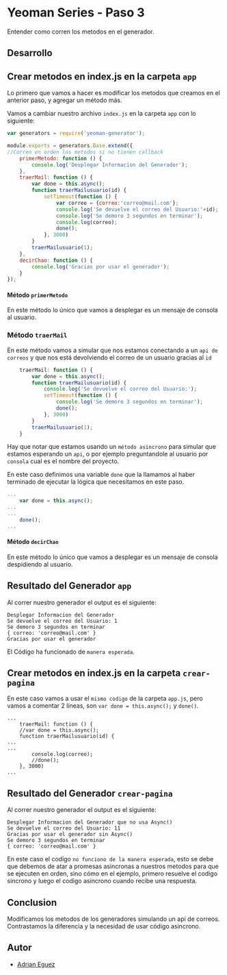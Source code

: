 # Yeoman Series - Paso 3

Entender como corren los metodos en el generador.

## Desarrollo

## Crear metodos en **index.js** en la carpeta `app`

Lo primero que vamos a hacer es modificar los metodos que creamos en el anterior paso, y agregar un método más.

Vamos a cambiar nuestro archivo `index.js` en la carpeta `app` con lo siguiente:

```javascript
var generators = require('yeoman-generator');

module.exports = generators.Base.extend({
//Corren en orden los metodos si no tienen callback
    primerMetodo: function () {
        console.log('Desplegar Informacion del Generador');
    },
    traerMail: function () {
        var done = this.async();
        function traerMailusuario(id) {
            setTimeout(function () {
                var correo = {correo:'correo@mail.com'};
                console.log('Se devuelve el correo del Usuario:'+id);
                console.log('Se demoro 3 segundos en terminar');
                console.log(correo);
                done();
            }, 3000)
        }
        traerMailusuario(1);
    },
    decirChao: function () {
        console.log('Gracias por usar el generador');
    }
});
```

#### Método `primerMetodo`

En este método lo único que vamos a desplegar es un mensaje de consola al usuario.

### Método `traerMail`

En este método vamos a simular que nos estamos conectando a un `api de correos` y que nos está devolviendo el correo de un usuario gracias al `id`

```javascript
    traerMail: function () {
        var done = this.async();
        function traerMailusuario(id) {
            console.log('Se devuelve el correo del Usuario:');
            setTimeout(function () {
                console.log('Se demoro 3 segundos en terminar');
                done();
            }, 3000)
        }
        traerMailusuario(1);
    }
```

Hay que notar que estamos usando un `método asincrono` para simular que estamos esperando un `api`, o por ejemplo preguntandole al usuario por `consola` cual es el nombre del proyecto.

En este caso definimos una variable `done` que la llamamos al haber terminado de ejecutar la lógica que necesitamos en este paso.


```javascript
...
    var done = this.async();
...
...
    done();
...
```

#### Método `decirChao`

En este método lo único que vamos a desplegar es un mensaje de consola despidiendo al  usuario.

## Resultado del Generador `app`

Al correr nuestro generador el output es el siguiente:
```
Desplegar Informacion del Generador
Se devuelve el correo del Usuario: 1
Se demoro 3 segundos en terminar
{ correo: 'correo@mail.com' }
Gracias por usar el generador
```

El Código ha funcionado de `manera esperada`.

## Crear metodos en **index.js** en la carpeta `crear-pagina`

En este caso vamos a usar el `mismo codigo` de la carpeta `app.js`, pero vamos a comentar 2 líneas, son `var done = this.async();` y `done()`.
```
...
    traerMail: function () {
    //var done = this.async();
    function traerMailusuario(id) {
...
...
        console.log(correo);
        //done();
    }, 3000)
...
```
## Resultado del Generador `crear-pagina`

Al correr nuestro generador el output es el siguiente:
```
Desplegar Informacion del Generador que no usa Async()
Se devuelve el correo del Usuario: 11
Gracias por usar el generador sin Async()
Se demoro 3 segundos en terminar
{ correo: 'correo@mail.com' }
```

En este caso el codigo `no funciono de la manera esperada`, esto se debe que debemos de atar a promesas asincronas a nuestros metodos para que se ejecuten en orden, sino cómo en el ejemplo, primero resuelve el codigo sincrono y luego el codigo asincrono cuando recibe una respuesta.

## Conclusion

Modificamos los metodos de los generadores simulando un api de correos.
Contrastamos la diferencia y la necesidad de usar código asincrono.

## Autor

* [Adrian Eguez](https://github.com/adrianeguez)




















